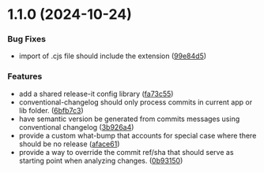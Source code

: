 

# 1.1.0 (2024-10-24)


### Bug Fixes

* import of .cjs file should include the extension ([99e84d5](https://github.com/murage-poc/kala/commit/99e84d51b47fbac89d1cbae9d4442e312673fa03))


### Features

* add a shared release-it config library ([fa73c55](https://github.com/murage-poc/kala/commit/fa73c555400f3f175fc82297964d60652a825da7))
* conventional-changelog should only process commits in current app or lib folder. ([6bfb7c3](https://github.com/murage-poc/kala/commit/6bfb7c39a4d1bb88834f928f6d5ba6927cd2aa80))
* have semantic version be generated from commits messages using conventional changelog ([3b926a4](https://github.com/murage-poc/kala/commit/3b926a4282ed1ab7cda807881742c720f2b000d1))
* provide a custom what-bump that accounts for special case where there should be no release ([aface61](https://github.com/murage-poc/kala/commit/aface61a7b863a6bead3fd089d6ad6c28b6bf7a8))
* provide a way to override the commit ref/sha that should serve as starting point when analyzing changes. ([0b93150](https://github.com/murage-poc/kala/commit/0b93150b7ae58c89060934c242e7c65d32aef74c))
